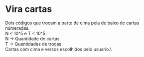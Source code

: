 # Vira cartas
Dois códigos que trocam a parte de cima pela de baixo de cartas númeradas.\
N < 10^5 e T < 10^5\
N -> Quantidade de cartas\
T -> Quantidades de trocas\
Cartas com cima e versos escolhidos pelo usuario.\
